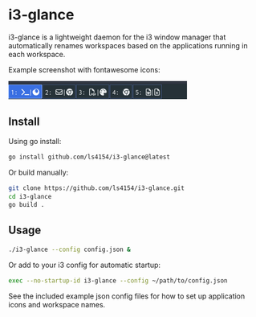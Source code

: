 # i3-glance

i3-glance is a lightweight daemon for the i3 window manager that automatically renames workspaces based on the applications running in each workspace.


Example screenshot with fontawesome icons:

![example](example.png)


## Install

Using go install:

```sh
go install github.com/ls4154/i3-glance@latest
```

Or build manually:

```sh
git clone https://github.com/ls4154/i3-glance.git
cd i3-glance
go build .
```

## Usage

```sh
./i3-glance --config config.json &
```

Or add to your i3 config for automatic startup:

```sh
exec --no-startup-id i3-glance --config ~/path/to/config.json
```

See the included example json config files for how to set up application icons and workspace names.
